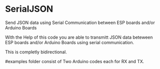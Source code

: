 # SerialJSON
Send JSON data using Serial Communication between ESP boards and/or Arduino Boards

With the Help of this code you are able to transmitt JSON data beteween ESP boards and/or Arduino Boards using serial communication.

This is completly bidirectional.

#examples folder consist of Two Arduino codes each for RX and TX.


